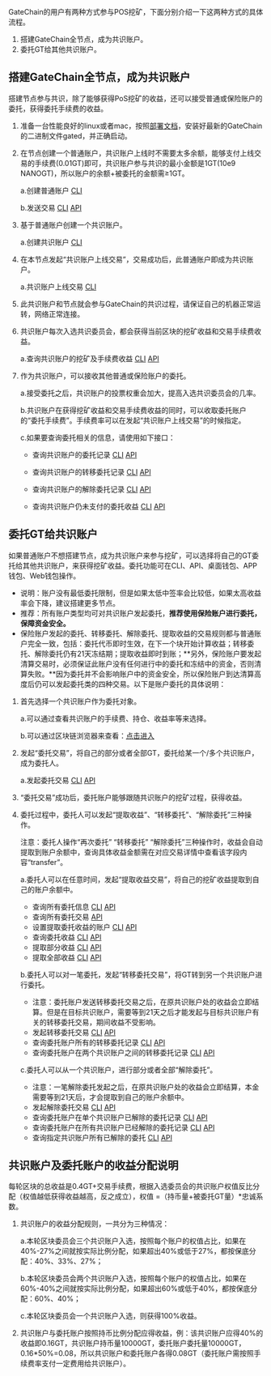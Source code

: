 GateChain的用户有两种方式参与POS挖矿，下面分别介绍一下这两种方式的具体流程。

1. 搭建GateChain全节点，成为共识账户。
2. 委托GT给其他共识账户。

## 搭建GateChain全节点，成为共识账户
搭建节点参与共识，除了能够获得PoS挖矿的收益，还可以接受普通或保险账户的委托，获得委托手续费的收益。

1. 准备一台性能良好的linux或者mac，按照[部署文档](../gatechain-build/index.md)，安装好最新的GateChain的二进制文件gated，并正确启动。
2. 在节点创建一个普通账户，共识账户上线时不需要太多余额，能够支付上线交易的手续费(0.01GT)即可，共识账户参与共识的最小金额是1GT(10e9 NANOGT)，所以账户的余额+被委托的金额需≥1GT。

  	a.创建普通账户 [CLI](../cli/account/index.md#生成单签账户)
  	
  	b.发送交易 [CLI](../cli/tx/index.md#发送交易-api) [API](../api/tx/index.md#普通交易)
  	
3. 基于普通账户创建一个共识账户。

 	a.创建共识账户 [CLI](../cli/con-account/index.md#创建共识账户)
 	
4. 在本节点发起“共识账户上线交易”，交易成功后，此普通账户即成为共识账户。

 	a.共识账户上线交易 [CLI](../cli/con-account/index.md#上线共识账户)

5. 此共识账户和节点就会参与GateChain的共识过程，请保证自己的机器正常运转，网络正常连接。

6. 共识账户每次入选共识委员会，都会获得当前区块的挖矿收益和交易手续费收益。

 	a.查询共识账户的挖矿及手续费收益 [CLI](../cli/distribution/index.md#查询共识账户的收益-api) [API](../api/distribution/index.md#查询共识账户的收益-命令行)
 	
7. 作为共识账户，可以接收其他普通或保险账户的委托。
 	
 	a.接受委托之后，共识账户的投票权重会加大，提高入选共识委员会的几率。
 	
 	b.共识账户在获得挖矿收益和交易手续费收益的同时，可以收取委托账户的“委托手续费”。手续费率可以在发起“共识账户上线交易”的时候指定。
 	
 	c.如果要查询委托相关的信息，请使用如下接口：
 	
 	 * 查询共识账户的委托记录 [CLI](../cli/staking/index.md#查询指定共识账户所有的委托-api)  [API](../api/staking/index.md#查询指定共识账户所有的委托-命令行)
 	 
 	 * 查询共识账户的转移委托记录 [CLI](../cli/staking/index.md#查询指定共识账户所有转移委托的记录-api) [API](../api/staking/index.md#查询转移委托记录-命令行)
 	 
 	 * 查询共识账户的解除委托记录 [CLI](../cli/staking/index.md#查询指定共识账户所有已解除的委托-api) [API](../api/staking/index.md#查询指定共识账户所有已解除的委托-命令行)
 	 
 	 * 查询共识账户仍未支付的委托收益 [CLI](../cli/distribution/index.md#查询共识账户仍未支付的委托收益-api) [API](../api/distribution/index.md#查询共识账户仍未支付的委托收益-命令行)


## 委托GT给共识账户

如果普通账户不想搭建节点，成为共识账户来参与挖矿，可以选择将自己的GT委托给其他共识账户，来获得挖矿收益。委托功能可在CLI、API、桌面钱包、APP钱包、Web钱包操作。

* 说明：账户没有最低委托限制，但是如果太低中签率会比较低，如果太高收益率会下降，建议搭建更多节点。
* 推荐：所有账户类型均可对共识账户发起委托，**推荐使用保险账户进行委托，保障资金安全。**
* 保险账户发起的委托、转移委托、解除委托、提取收益的交易规则都与普通账户完全一致，包括：委托代币即时生效，在下一个块开始计算收益；转移委托、解除委托仍有21天冻结期；提取收益即时到账；**另外，保险账户要发起清算交易时，必须保证此账户没有任何进行中的委托和冻结中的资金，否则清算失败。**因为委托并不会影响账户中的资金安全，所以保险账户到达清算高度后仍可以发起委托类的四种交易。以下是账户委托的具体说明：

1. 首先选择一个共识账户作为委托对象。

 	a.可以通过查看共识账户的手续费、持仓、收益率等来选择。
 	
 	b.可以通过区块链浏览器来查看：<a href="https://gatescan.org/consensus" target="_blank">点击进入</a>
 	
2. 发起“委托交易”，将自己的部分或者全部GT，委托给某一个/多个共识账户，成为委托人。

 	 a.发起委托交易 [CLI](../cli/staking/index.md#委托代币到共识账-api) [API](../api/staking/index.md#委托代币到共识账户-命令行)
 	 
3. “委托交易”成功后，委托账户能够跟随共识账户的挖矿过程，获得收益。

4. 委托过程中，委托人可以发起“提取收益”、“转移委托”、“解除委托”三种操作。

	注意：委托人操作“再次委托” “转移委托” “解除委托”三种操作时，收益会自动提取到账户余额中，查询具体收益金额需在对应交易详情中查看该字段内容“transfer”。

	a.委托人可以在任意时间，发起“提取收益交易”，将自己的挖矿收益提取到自己的账户余额中。
	
	* 查询所有委托信息 [CLI](../cli/staking/index.md#查询委托账户在所有共识账户的委托信息-api) [API](../api/staking/index.md#查询委托账户在所有共识账户的委托信息-命令行)
	* 查询所有委托交易 [API](../api/staking/index.md#查询委托账户的委托交易列表)
	* 设置提取委托收益的账户 [CLI](../cli/distribution/index.md#设置提取委托收益的账户-api) [API](../api/distribution/index.md#设置提取委托收益的账户-命令行)
	* 查询委托收益 [CLI](../cli/distribution/index.md#查询委托账户在所有共识账户的委托收益-api) [API](../api/distribution/index.md#查询委托账户在所有共识账户的委托收益-命令行)
	* 提取部分收益 [CLI](../cli/distribution/index.md#委托账户从单个共识账户提取部分收益-api) [API](../api/distribution/index.md#委托账户从单个共识账户提取部分收益-命令行)
	* 提取全部收益 [CLI](../cli/distribution/index.md#委托账户从共识账户提取全部收益-api) [API](../api/distribution/index.md#委托账户从共识账户提取全部收益-命令行)
	
	b.委托人可以对一笔委托，发起“转移委托交易”，将GT转到另一个共识账户进行委托。
	
	* 注意：委托账户发送转移委托交易之后，在原共识账户处的收益会立即结算。但是在目标共识账户，需要等到21天之后才能发起与目标共识账户有关的转移委托交易，期间收益不受影响。
	* 发起转移委托交易 [CLI](../cli/staking/index.md#转移委托-api)  [API](../api/staking/index.md#转移委托-命令行)
	* 查询委托账户所有的转移委托记录 [CLI](../cli/staking/index.md#查询转移委托记录-api) [API](../api/staking/index.md#查询转移委托记录-命令行)
	* 查询委托账户在两个共识账户之间的转移委托记录 [CLI](../cli/staking/index.md#查询委托账户在两个共识账户之间的转移委托记录-api) [API](../api/staking/index.md#查询转移委托记录-命令行)
	
	c.委托人可以从一个共识账户，进行部分或者全部“解除委托”。
	
	* 注意：一笔解除委托发起之后，在原共识账户处的收益会立即结算，本金需要等到21天后，才会提取到自己的账户余额中。
	* 发起解除委托交易 [CLI](../cli/staking/index.md#从共识账户解绑-api) [API](../api/staking/index.md#从共识账户解绑-命令行)
	* 查询委托账户在单个共识账户已解除的委托记录 [CLI](../cli/staking/index.md#查询委托账户在单个共识账户已解除的委托记录-api) [API](../api/staking/index.md#查询委托账户在单个共识账户已解除的委托记录-命令行)
	* 查询委托账户在所有共识账户已经解除的委托记录 [CLI](../cli/staking/index.md#查询委托账户在所有共识账户已经解除的委托记录-api) [API](../api/staking/index.md#查询委托账户在所有共识账户已经解除的委托记录-命令行)
	* 查询指定共识账户所有已解除的委托 [CLI](../cli/staking/index.md#查询指定共识账户所有已解除的委托-api) [API](../api/staking/index.md#查询指定共识账户所有已解除的委托-命令行)

 	 
## 共识账户及委托账户的收益分配说明

每轮区块的总收益是0.4GT+交易手续费，根据入选委员会的共识账户权值反比分配（权值越低获得收益越高，反之成立），权值 =（持币量+被委托GT量）*忠诚系数。

1. 共识账户的收益分配规则，一共分为三种情况：

	a.本轮区块委员会三个共识账户入选，按照每个账户的权值占比，如果在40%-27%之间就按实际比例分配，如果超出40%或低于27%，都按保底分配：40%、33%、27%；

	b.本轮区块委员会两个共识账户入选，按照每个账户的权值占比，如果在60%-40%之间就按实际比例分配，如果超出60%或低于40%，都按保底分配：60%、40%；
	
	c.本轮区块委员会一个共识账户入选，则获得100%收益。
	
2. 共识账户与委托账户按照持币比例分配应得收益，例：该共识账户应得40%的收益即0.16GT，共识账户持币量10000GT，委托账户委托量10000GT，0.16*50%=0.08，所以共识账户和委托账户各得0.08GT（委托账户需按照手续费率支付一定费用给共识账户）。

